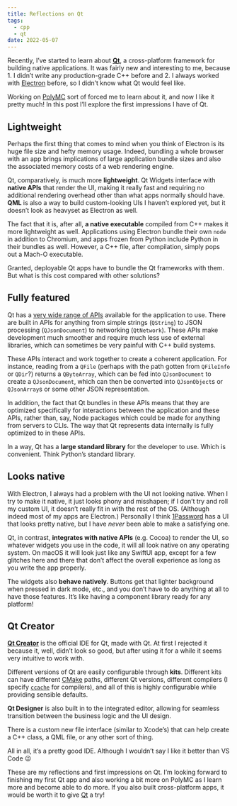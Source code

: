 ```yaml
---
title: Reflections on Qt
tags:
  - cpp
  - qt
date: 2022-05-07
---
```


Recently, I’ve started to learn about [**Qt**](https://qt.io/), a cross-platform framework for building native applications. It was fairly new and interesting to me, because 1. I didn’t write any production-grade C++ before and 2. I always worked with [Electron](https://electronjs.org/) before, so I didn’t know what Qt would feel like.

Working on [PolyMC](https://polymc.org/) sort of forced me to learn about it, and now I like it pretty much! In this post I’ll explore the first impressions I have of Qt.

## Lightweight

Perhaps the first thing that comes to mind when you think of Electron is its huge file size and hefty memory usage. Indeed, bundling a whole browser with an app brings implications of large application bundle sizes and also the associated memory costs of a web rendering engine.

Qt, comparatively, is much more **lightweight**. Qt Widgets interface with **native APIs** that render the UI, making it really fast and requiring no additional rendering overhead other than what apps normally should have. **QML** is also a way to build custom-looking UIs I haven’t explored yet, but it doesn’t look as heavyset as Electron as well.

The fact that it is, after all, **a native executable** compiled from C++ makes it more lightweight as well. Applications using Electron bundle their own `node` in addition to Chromium, and apps frozen from Python include Python in their bundles as well. However, a C++ file, after compilation, simply pops out a Mach-O executable.

Granted, deployable Qt apps have to bundle the Qt frameworks with them. But what is this cost compared with other solutions?

## Fully featured

Qt has a [very wide range of APIs](https://doc.qt.io/qt-6.3/classes.html) available for the application to use. There are built in APIs for anything from simple strings (`QString`) to JSON processing (`QJsonDocument`) to networking (`QtNetwork`). These APIs make development much smoother and require much less use of external libraries, which can sometimes be very painful with C++ build systems.

These APIs interact and work together to create a coherent application. For instance, reading from a `QFile` (perhaps with the path gotten from `QFileInfo` or `QDir`?) returns a `QByteArray`, which can be fed into `QJsonDocument` to create a `QJsonDocument`, which can then be converted into `QJsonObject`s or `QJsonArray`s or some other JSON representation.

In addition, the fact that Qt bundles in these APIs means that they are optimized specifically for interactions between the application and these APIs, rather than, say, Node packages which could be made for anything from servers to CLIs. The way that Qt represents data internally is fully optimized to in these APIs.

In a way, Qt has a **large standard library** for the developer to use. Which is convenient. Think Python’s standard library.

## Looks native

With Electron, I always had a problem with the UI not looking native. When I try to make it native, it just looks phony and misshapen; if I don’t try and roll my custom UI, it doesn’t really fit in with the rest of the OS. (Although indeed most of my apps are Electron.) Personally I think [1Password](https://1password.com/) has a UI that looks pretty native, but I have _never_ been able to make a satisfying one.

Qt, in contrast, **integrates with native APIs** (e.g. Cocoa) to render the UI, so whatever widgets you use in the code, it will all look native on any operating system. On macOS it will look just like any SwiftUI app, except for a few glitches here and there that don’t affect the overall experience as long as you write the app properly.

The widgets also **behave natively**. Buttons get that lighter background when pressed in dark mode, etc., and you don’t have to do anything at all to have those features. It’s like having a component library ready for any platform!

## Qt Creator

[**Qt Creator**](https://www.qt.io/product/development-tools) is the official IDE for Qt, made with Qt. At first I rejected it because it, well, didn’t look so good, but after using it for a while it seems very intuitive to work with.

Different versions of Qt are easily configurable through **kits**. Different kits can have different [CMake](https://cmake.org/) paths, different Qt versions, different compilers (I specify [`ccache`](https://ccache.dev/) for compilers), and all of this is highly configurable while providing sensible defaults.

**Qt Designer** is also built in to the integrated editor, allowing for seamless transition between the business logic and the UI design.

There is a custom new file interface (similar to Xcode’s) that can help create a C++ class, a QML file, or any other sort of thing.

All in all, it’s a pretty good IDE. Although I wouldn’t say I like it better than VS Code 😉

These are my reflections and first impressions on Qt. I’m looking forward to finishing my first Qt app and also working a bit more on PolyMC as I learn more and become able to do more. If you also built cross-platform apps, it would be worth it to give [Qt](https://qt.io/) a try!
